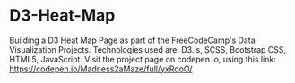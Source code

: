 # D3-Heat-Map
Building a D3 Heat Map Page as part of the FreeCodeCamp's Data Visualization Projects. Technologies used are: D3.js, SCSS, Bootstrap CSS, HTML5, JavaScript.  Visit the project page on codepen.io, using this link: https://codepen.io/Madness2aMaze/full/yxRdoO/
